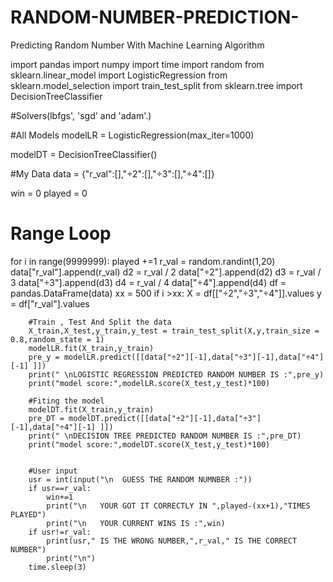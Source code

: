 # RANDOM-NUMBER-PREDICTION-
Predicting Random Number With Machine Learning Algorithm 


import pandas
import numpy
import time
import random
from sklearn.linear_model import LogisticRegression
from sklearn.model_selection import train_test_split
from sklearn.tree import DecisionTreeClassifier


#Solvers(lbfgs', 'sgd' and 'adam'.)

#All Models
modelLR = LogisticRegression(max_iter=1000)

modelDT = DecisionTreeClassifier()


#My Data
data = {"r_val":[],"÷2":[],"÷3":[],"÷4":[]}

win = 0
played = 0

# Range Loop
for i in range(9999999):
	played +=1
	r_val = random.randint(1,20)
	data["r_val"].append(r_val)
	d2 = r_val / 2
	data["÷2"].append(d2)
	d3 = r_val / 3
	data["÷3"].append(d3)
	d4 = r_val / 4
	data["÷4"].append(d4)
	df = pandas.DataFrame(data)
	xx = 500
	if i >xx:
		X = df[["÷2","÷3","÷4"]].values
		y = df["r_val"].values
		
		

		#Train , Test And Split the data
		X_train,X_test,y_train,y_test = train_test_split(X,y,train_size = 0.8,random_state = 1)
		modelLR.fit(X_train,y_train)
		pre_y = modelLR.predict([[data["÷2"][-1],data["÷3"][-1],data["÷4"][-1] ]])
		print("	\nLOGISTIC REGRESSION PREDICTED RANDOM NUMBER IS :",pre_y)
		print("model score:",modelLR.score(X_test,y_test)*100)
		
		#Fiting the model
		modelDT.fit(X_train,y_train)
		pre_DT = modelDT.predict([[data["÷2"][-1],data["÷3"][-1],data["÷4"][-1] ]])
		print("	\nDECISION TREE PREDICTED RANDOM NUMBER IS :",pre_DT)
		print("model score:",modelDT.score(X_test,y_test)*100)
		
		
		#User input
		usr = int(input("\n	 GUESS THE RANDOM NUMNBER :"))
		if usr==r_val:
			win+=1
			print("\n	YOUR GOT IT CORRECTLY IN ",played-(xx+1),"TIMES PLAYED")
			print("\n	YOUR CURRENT WINS IS :",win)
		if usr!=r_val:
			print(usr," IS THE WRONG NUMBER,",r_val," IS THE CORRECT NUMBER")
			print("\n")
		time.sleep(3)
		


